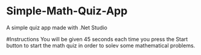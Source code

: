 # Simple-Math-Quiz-App
A simple quiz app made with .Net Studio

#Instructions
You will be given 45 seconds each time you press the Start button to start the math quiz in order to solev some mathematical problems.
